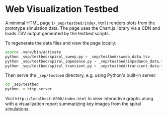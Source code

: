 # Web Visualization Testbed

A minimal HTML page (`/_sep/testbed/index.html`) renders plots from the
prototype simulation data. The page uses the Chart.js library via a CDN
and loads TSV output generated by the testbed scripts.

To regenerate the data files and view the page locally:

```bash
source .venv/bin/activate
python _sep/testbed/spiral_sweep.py > _sep/testbed/sweep_data.tsv
python _sep/testbed/spiral_impedance.py > _sep/testbed/impedance_data.tsv
python _sep/testbed/spiral_transient.py > _sep/testbed/transient_data.tsv
```

Then serve the `_sep/testbed` directory, e.g. using Python's built-in server:

```bash
cd _sep/testbed
python -m http.server
```

Visit `http://localhost:8000/index.html` to view interactive graphs along with a
visualization report summarizing key images from the spiral simulations.
